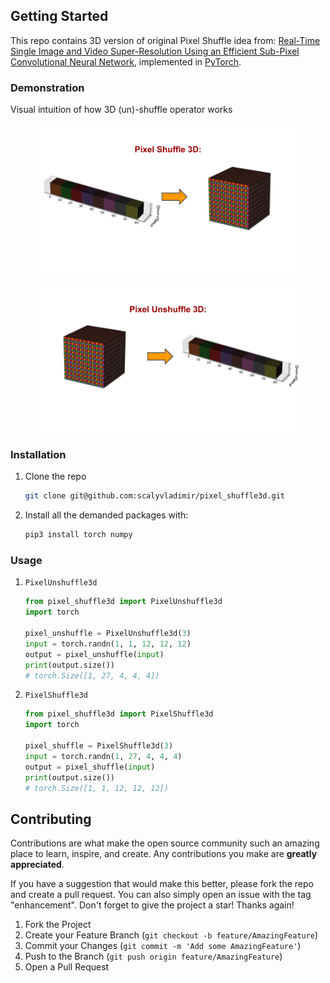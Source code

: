 <!-- GETTING STARTED -->
## Getting Started

This repo contains 3D version of original Pixel Shuffle idea from: [Real-Time Single Image and Video Super-Resolution Using an Efficient Sub-Pixel Convolutional Neural Network](https://arxiv.org/abs/1609.05158v2), implemented in [PyTorch](https://pytorch.org/docs/stable/generated/torch.nn.PixelUnshuffle.html).

### Demonstration

Visual intuition of how 3D (un)-shuffle operator works

<figure>
  <img
  src="pics/shuffle.png" alt="drawing" width="500"
  alt="The beautiful MDN logo.">
</figure>

<figure>
  <img
  src="pics/unshuffle.png" alt="drawing" width="500"
  alt="The beautiful MDN logo.">
</figure>

### Installation

1. Clone the repo
   ```sh
   git clone git@github.com:scalyvladimir/pixel_shuffle3d.git
   ```
   
2. Install all the demanded packages with:
   ```sh
   pip3 install torch numpy
   ```

### Usage
1. ``PixelUnshuffle3d``
   ```python
   from pixel_shuffle3d import PixelUnshuffle3d
   import torch

   pixel_unshuffle = PixelUnshuffle3d(3)
   input = torch.randn(1, 1, 12, 12, 12)
   output = pixel_unshuffle(input)
   print(output.size())
   # torch.Size([1, 27, 4, 4, 4])
   ```

2. ``PixelShuffle3d``
   ```python
   from pixel_shuffle3d import PixelShuffle3d
   import torch

   pixel_shuffle = PixelShuffle3d(3)
   input = torch.randn(1, 27, 4, 4, 4)
   output = pixel_shuffle(input)
   print(output.size())
   # torch.Size([1, 1, 12, 12, 12])
   ```



<!-- CONTRIBUTING -->
## Contributing

Contributions are what make the open source community such an amazing place to learn, inspire, and create. Any contributions you make are **greatly appreciated**.

If you have a suggestion that would make this better, please fork the repo and create a pull request. You can also simply open an issue with the tag "enhancement".
Don't forget to give the project a star! Thanks again!

1. Fork the Project
2. Create your Feature Branch (`git checkout -b feature/AmazingFeature`)
3. Commit your Changes (`git commit -m 'Add some AmazingFeature'`)
4. Push to the Branch (`git push origin feature/AmazingFeature`)
5. Open a Pull Request